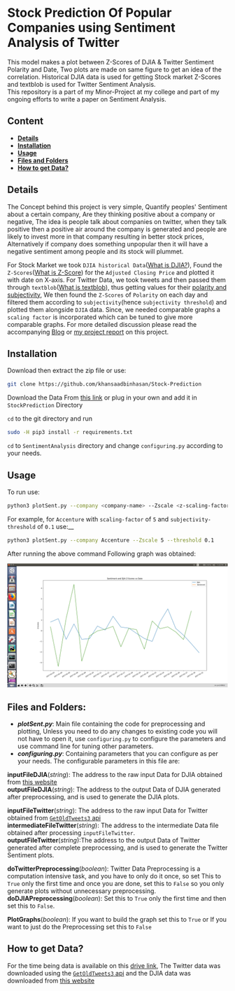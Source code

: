 # Stock Prediction Of Popular Companies using Sentiment Analysis of Twitter
This model makes a plot between Z-Scores of DJIA & Twitter Sentiment Polarity and Date, Two plots are made on same figure to get an idea of the correlation. Historical DJIA data is used for getting Stock market Z-Scores and textblob is used for Twitter Sentiment Analysis.  
This repository is a part of my Minor-Project at my college and part of my ongoing efforts to write a paper on Sentiment Analysis.

## Content
* [__Details__](#details)
* [__Installation__](#installation)
* [__Usage__](#usage)
* [__Files and Folders__](#files-and-folders)
* [__How to get Data?__](#how-to-get-data)

## Details

The Concept behind this project is very simple, Quantify peoples' Sentiment about a certain company, Are they thinking positive about a company or negative, The idea is people talk about companies on twitter, when they talk positive then a positive air around the company is generated and people are likely to invest more in that company resulting in better stock prices, Alternatively if company does something unpopular then it will have a negative sentiment among people and its stock will plummet.

For Stock Market we took `DJIA historical Data`([What is DJIA?](https://en.wikipedia.org/wiki/Dow_Jones_Industrial_Average)), Found the `Z-Scores`([What is Z-Score](https://en.wikipedia.org/wiki/Standard_score)) for the `Adjusted Closing Price` and plotted it with date on X-axis. For Twitter Data, we took tweets and then passed them through `textblob`([What is textblob](https://textblob.readthedocs.io/en/dev/)), thus getting values for their [polarity and subjectivity](https://textblob.readthedocs.io/en/dev/quickstart.html#sentiment-analysis), We then found the `Z-Scores` of `Polarity` on each day and filtered them according to `subjectivity`(hence `subjectivity threshold`) and plotted them alongside `DJIA` data. Since, we needed comparable graphs a `scaling factor` is incorporated which can be tuned to give more comparable graphs.
For more detailed discussion please read the accompanying [Blog](https://medium.com/@khansaadbinhasan/making-a-stock-prediction-model-using-textblob-c9c56de8b3e2) or [my project report](https://docs.google.com/document/d/1gWeij0eg1E-FLy2h7aC6CRML8xyr8Mw57R79bKB_eds/edit?usp=sharing) on this project.

## Installation
Download then extract the zip file or use:
```bash
git clone https://github.com/khansaadbinhasan/Stock-Prediction
```                              
Download the Data From [this link](https://drive.google.com/open?id=1rrER_AEOgz7aHrqBxafxkZIgEHMfgdrP) or plug in your own and add it in `StockPrediction` Directory

`cd` to the git directory and run 
```bash
sudo -H pip3 install -r requirements.txt
```

`cd` to `SentimentAnalysis` directory and change `configuring.py` according to your needs.


## Usage
To run use: 
```bash
python3 plotSent.py --company <company-name> --Zscale <z-scaling-factor> --threshold <subjectivity-threshold>
```

For example, for `Accenture` with `scaling-factor` of `5` and `subjectivity-threshold` of `0.1` use:__
```bash
python3 plotSent.py --company Accenture --Zscale 5 --threshold 0.1
```
After running the above command Following graph was obtained:

![Screenchot of Accenture graph](https://github.com/khansaadbinhasan/Stock-Prediction/blob/master/Screenshot%20from%202018-11-07%2023-26-07.png)

## Files and Folders:
* __*plotSent.py*__: Main file containing the code for preprocessing and plotting, Unless you need to do any changes to existing code you will not have to open it, use `configuring.py` to configure the parameters and use command line for tuning other parameters.     
* __*configuring.py*__: Containing parameters that you can configure as per your needs. The configurable parameters in this file are:

__inputFileDJIA__(*string*): The address to the raw input Data for DJIA obtained from [this website](https://finance.yahoo.com/quote/%5EDJI/history?p=%5EDJI)   
__outputFileDJIA__(*string*): The address to the output Data of DJIA generated after preprocessing, and is used to generate the DJIA plots.

__inputFileTwitter__(*string*): The address to the raw input Data for Twitter obtained from [`GetOldTweets3` api](https://github.com/Mottl/GetOldTweets3)  
__intermediateFileTwitter__(*string*): The address to the intermediate Data file obtained after processing `inputFileTwitter`.  
__outputFileTwitter__(*string*):The address to the output Data of Twitter generated after complete preprocessing, and is used to generate the Twitter Sentiment plots.  

__doTwitterPreprocessing__(*boolean*): Twitter Data Preprocessing is a computation intensive task, and you have to only do it once, so set This to `True` only the first time and once you are done, set this to `False` so you only generate plots without unnecessary preprocessing.  
__doDJIAPreprocessing__(*boolean*): Set this to `True` only the first time and then set this to `False`.	

__PlotGraphs__(*boolean*): If you want to build the graph set this to `True` or If you want to just do the Preprocessing set this to `False`    

## How to get Data?
For the time being data is available on this [drive link](https://drive.google.com/open?id=1rrER_AEOgz7aHrqBxafxkZIgEHMfgdrP), The Twitter data was downloaded using the [`GetOldTweets3` api](https://github.com/Mottl/GetOldTweets3) and the DJIA data was downloaded from [this website](https://finance.yahoo.com/quote/%5EDJI/history?p=%5EDJI)
